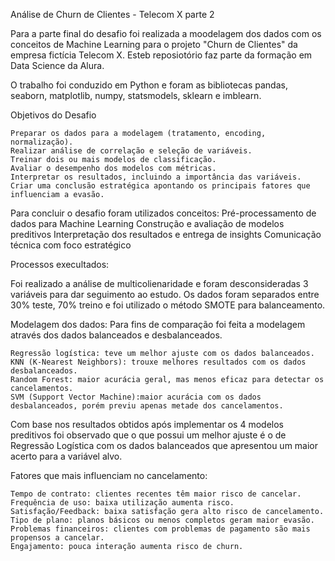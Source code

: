 Análise de Churn de Clientes - Telecom X parte 2

Para a parte final do desafio foi realizada a moodelagem dos dados com os conceitos de Machine Learning para o projeto "Churn de Clientes" da empresa fictícia Telecom X. Esteb reposiotório faz parte da formação em Data Science da Alura.

O trabalho foi conduzido em Python e foram as bibliotecas pandas, seaborn, matplotlib, numpy, statsmodels, sklearn e imblearn. 

Objetivos do Desafio

    Preparar os dados para a modelagem (tratamento, encoding, normalização).
    Realizar análise de correlação e seleção de variáveis.
    Treinar dois ou mais modelos de classificação.
    Avaliar o desempenho dos modelos com métricas.
    Interpretar os resultados, incluindo a importância das variáveis.
    Criar uma conclusão estratégica apontando os principais fatores que influenciam a evasão.

Para concluir o desafio foram utilizados conceitos:
    Pré-processamento de dados para Machine Learning
    Construção e avaliação de modelos preditivos
    Interpretação dos resultados e entrega de insights
    Comunicação técnica com foco estratégico

Processos execultados:

Foi realizado a análise de multicolienaridade e foram desconsideradas 3 variáveis para dar seguimento ao estudo.
Os dados foram separados entre 30% teste, 70% treino e foi utilizado o método SMOTE para balanceamento.

Modelagem dos dados:
Para fins de comparação foi feita a modelagem através dos dados balanceados e desbalanceados.

    Regressão logística: teve um melhor ajuste com os dados balanceados.
    KNN (K-Nearest Neighbors): trouxe melhores resultados com os dados desbalanceados.
    Random Forest: maior acurácia geral, mas menos eficaz para detectar os cancelamentos.
    SVM (Support Vector Machine):maior acurácia com os dados desbalanceados, porém previu apenas metade dos cancelamentos.

Com base nos resultados obtidos após implementar os 4 modelos preditivos foi observado que o que possui um melhor ajuste é o de Regressão Logística com os dados balanceados que apresentou um maior acerto para a variável alvo.

Fatores que mais influenciam no cancelamento: 

    Tempo de contrato: clientes recentes têm maior risco de cancelar.
    Frequência de uso: baixa utilização aumenta risco.
    Satisfação/Feedback: baixa satisfação gera alto risco de cancelamento.
    Tipo de plano: planos básicos ou menos completos geram maior evasão.
    Problemas financeiros: clientes com problemas de pagamento são mais propensos a cancelar.
    Engajamento: pouca interação aumenta risco de churn.

    

